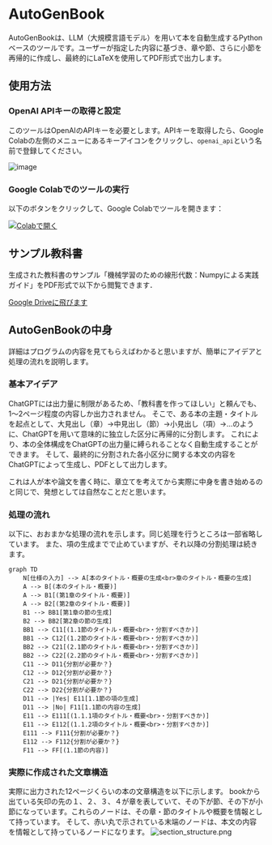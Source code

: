 # AutoGenBook
AutoGenBookは、LLM（大規模言語モデル）を用いて本を自動生成するPythonベースのツールです。ユーザーが指定した内容に基づき、章や節、さらに小節を再帰的に作成し、最終的にLaTeXを使用してPDF形式で出力します。

## 使用方法

### OpenAI APIキーの取得と設定

このツールはOpenAIのAPIキーを必要とします。APIキーを取得したら、Google Colabの左側のメニューにあるキーアイコンをクリックし、`openai_api`という名前で登録してください。

![image](https://github.com/user-attachments/assets/64e3ad1b-9eb9-4746-8485-e3318e269573)


### Google Colabでのツールの実行

以下のボタンをクリックして、Google Colabでツールを開きます：

[![Colabで開く](https://colab.research.google.com/assets/colab-badge.svg)](https://colab.research.google.com/github/hooked-on-mas/AutoGenBook/blob/main/AutoGenBookJP.ipynb)

## サンプル教科書

生成された教科書のサンプル「機械学習のための線形代数：Numpyによる実践ガイド」をPDF形式で以下から閲覧できます．

[Google Driveに飛びます](https://drive.google.com/file/d/1UItpy9Xq98TuzMOzFMozbvoMDMBwe9uS/view?usp=sharing)

## AutoGenBookの中身

詳細はプログラムの内容を見てもらえばわかると思いますが、簡単にアイデアと処理の流れを説明します。

### 基本アイデア

ChatGPTには出力量に制限があるため、「教科書を作ってほしい」と頼んでも、1〜2ページ程度の内容しか出力されません。
そこで、ある本の主題・タイトルを起点として、大見出し（章）→中見出し（節）→小見出し（項）→...のように、ChatGPTを用いて意味的に独立した区分に再帰的に分割します。
これにより、本の全体構成をChatGPTの出力量に縛られることなく自動生成することができます。
そして、最終的に分割された各小区分に関する本文の内容をChatGPTによって生成し、PDFとして出力します。

これは人が本や論文を書く時に、章立てを考えてから実際に中身を書き始めるのと同じで、発想としては自然なことだと思います。

### 処理の流れ

以下に、おおまかな処理の流れを示します。同じ処理を行うところは一部省略しています。
また、項の生成までで止めていますが、それ以降の分割処理は続きます。

```mermaid
graph TD
    N[仕様の入力] --> A[本のタイトル・概要の生成<br>章のタイトル・概要の生成]
    A --> B[(本のタイトル・概要)]
    A --> B1[(第1章のタイトル・概要)]
    A --> B2[(第2章のタイトル・概要)]
    B1 --> BB1[第1章の節の生成]
    B2 --> BB2[第2章の節の生成]
    BB1 --> C11[(1.1節のタイトル・概要<br>・分割すべきか)]
    BB1 --> C12[(1.2節のタイトル・概要<br>・分割すべきか)]
    BB2 --> C21[(2.1節のタイトル・概要<br>・分割すべきか)]
    BB2 --> C22[(2.2節のタイトル・概要<br>・分割すべきか)]
    C11 --> D11{分割が必要か？}
    C12 --> D12{分割が必要か？}
    C21 --> D21{分割が必要か？}
    C22 --> D22{分割が必要か？}
    D11 --> |Yes| E11[1.1節の項の生成]
    D11 --> |No| F11[1.1節の内容の生成] 
    E11 --> E111[(1.1.1項のタイトル・概要<br>・分割すべきか)]
    E11 --> E112[(1.1.2項のタイトル・概要<br>・分割すべきか)]
    E111 --> F111{分割が必要か？}
    E112 --> F112{分割が必要か？}
    F11 --> FF[(1.1節の内容)]
```

### 実際に作成された文章構造

実際に出力された12ページくらいの本の文章構造を以下に示します。
bookから出ている矢印の先の１、２、３、４が章を表していて、その下が節、その下が小節になっています。これらのノードは、その章・節のタイトルや概要を情報として持っています。
そして、赤い丸で示されている末端のノードは、本文の内容を情報として持っているノードになります。
![section_structure.png](https://qiita-image-store.s3.ap-northeast-1.amazonaws.com/0/178972/256d643c-fef6-3872-d894-ea2efd487932.png)